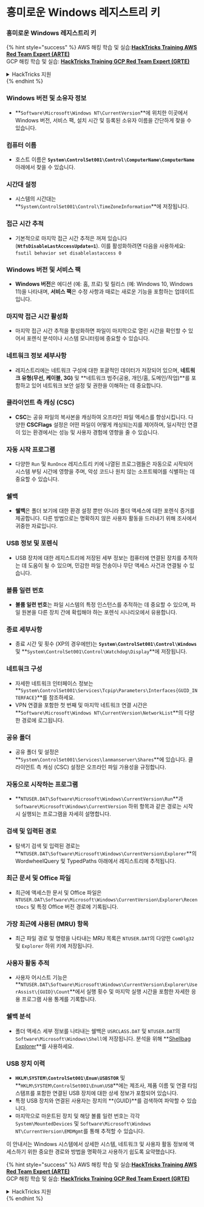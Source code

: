 # 흥미로운 Windows 레지스트리 키

### 흥미로운 Windows 레지스트리 키

{% hint style="success" %}
AWS 해킹 학습 및 실습:<img src="/.gitbook/assets/arte.png" alt="" data-size="line">[**HackTricks Training AWS Red Team Expert (ARTE)**](https://training.hacktricks.xyz/courses/arte)<img src="/.gitbook/assets/arte.png" alt="" data-size="line">\
GCP 해킹 학습 및 실습: <img src="/.gitbook/assets/grte.png" alt="" data-size="line">[**HackTricks Training GCP Red Team Expert (GRTE)**<img src="/.gitbook/assets/grte.png" alt="" data-size="line">](https://training.hacktricks.xyz/courses/grte)

<details>

<summary>HackTricks 지원</summary>

* [**구독 요금제**](https://github.com/sponsors/carlospolop)를 확인하세요!
* 💬 [**Discord 그룹**](https://discord.gg/hRep4RUj7f) 또는 [**텔레그램 그룹**](https://t.me/peass)에 **참여**하거나 **트위터** 🐦 [**@hacktricks\_live**](https://twitter.com/hacktricks\_live)**를 팔로우하세요.**
* **HackTricks** 및 **HackTricks Cloud** 깃허브 저장소에 PR을 제출하여 해킹 트릭을 공유하세요.

</details>
{% endhint %}

### **Windows 버전 및 소유자 정보**
- **`Software\Microsoft\Windows NT\CurrentVersion`**에 위치한 이곳에서 Windows 버전, 서비스 팩, 설치 시간 및 등록된 소유자 이름을 간단하게 찾을 수 있습니다.

### **컴퓨터 이름**
- 호스트 이름은 **`System\ControlSet001\Control\ComputerName\ComputerName`** 아래에서 찾을 수 있습니다.

### **시간대 설정**
- 시스템의 시간대는 **`System\ControlSet001\Control\TimeZoneInformation`**에 저장됩니다.

### **접근 시간 추적**
- 기본적으로 마지막 접근 시간 추적은 꺼져 있습니다 (**`NtfsDisableLastAccessUpdate=1`**). 이를 활성화하려면 다음을 사용하세요:
`fsutil behavior set disablelastaccess 0`

### Windows 버전 및 서비스 팩
- **Windows 버전**은 에디션 (예: 홈, 프로) 및 릴리스 (예: Windows 10, Windows 11)을 나타내며, **서비스 팩**은 수정 사항과 때로는 새로운 기능을 포함하는 업데이트입니다.

### 마지막 접근 시간 활성화
- 마지막 접근 시간 추적을 활성화하면 파일이 마지막으로 열린 시간을 확인할 수 있어서 포렌식 분석이나 시스템 모니터링에 중요할 수 있습니다.

### 네트워크 정보 세부사항
- 레지스트리에는 네트워크 구성에 대한 포괄적인 데이터가 저장되어 있으며, **네트워크 유형(무선, 케이블, 3G)** 및 **네트워크 범주(공용, 개인/홈, 도메인/작업)**를 포함하고 있어 네트워크 보안 설정 및 권한을 이해하는 데 중요합니다.

### 클라이언트 측 캐싱 (CSC)
- **CSC**는 공유 파일의 복사본을 캐싱하여 오프라인 파일 액세스를 향상시킵니다. 다양한 **CSCFlags** 설정은 어떤 파일이 어떻게 캐싱되는지를 제어하며, 일시적인 연결이 있는 환경에서는 성능 및 사용자 경험에 영향을 줄 수 있습니다.

### 자동 시작 프로그램
- 다양한 `Run` 및 `RunOnce` 레지스트리 키에 나열된 프로그램들은 자동으로 시작되어 시스템 부팅 시간에 영향을 주며, 악성 코드나 원치 않는 소프트웨어를 식별하는 데 중요할 수 있습니다.

### 쉘백
- **쉘백**은 폴더 보기에 대한 환경 설정 뿐만 아니라 폴더 액세스에 대한 포렌식 증거를 제공합니다. 다른 방법으로는 명확하지 않은 사용자 활동을 드러내기 위해 조사에서 귀중한 자료입니다.

### USB 정보 및 포렌식
- USB 장치에 대한 레지스트리에 저장된 세부 정보는 컴퓨터에 연결된 장치를 추적하는 데 도움이 될 수 있으며, 민감한 파일 전송이나 무단 액세스 사건과 연결될 수 있습니다.

### 볼륨 일련 번호
- **볼륨 일련 번호**는 파일 시스템의 특정 인스턴스를 추적하는 데 중요할 수 있으며, 파일 원본을 다른 장치 간에 확립해야 하는 포렌식 시나리오에서 유용합니다.

### **종료 세부사항**
- 종료 시간 및 횟수 (XP의 경우에만)는 **`System\ControlSet001\Control\Windows`** 및 **`System\ControlSet001\Control\Watchdog\Display`**에 저장됩니다.

### **네트워크 구성**
- 자세한 네트워크 인터페이스 정보는 **`System\ControlSet001\Services\Tcpip\Parameters\Interfaces{GUID_INTERFACE}`**를 참조하세요.
- VPN 연결을 포함한 첫 번째 및 마지막 네트워크 연결 시간은 **`Software\Microsoft\Windows NT\CurrentVersion\NetworkList`**의 다양한 경로에 로그됩니다.

### **공유 폴더**
- 공유 폴더 및 설정은 **`System\ControlSet001\Services\lanmanserver\Shares`**에 있습니다. 클라이언트 측 캐싱 (CSC) 설정은 오프라인 파일 가용성을 규정합니다.

### **자동으로 시작하는 프로그램**
- **`NTUSER.DAT\Software\Microsoft\Windows\CurrentVersion\Run`**과 `Software\Microsoft\Windows\CurrentVersion` 하위 항목과 같은 경로는 시작 시 실행되는 프로그램을 자세히 설명합니다.

### **검색 및 입력된 경로**
- 탐색기 검색 및 입력된 경로는 **`NTUSER.DAT\Software\Microsoft\Windows\CurrentVersion\Explorer`**의 WordwheelQuery 및 TypedPaths 아래에서 레지스트리에 추적됩니다.

### **최근 문서 및 Office 파일**
- 최근에 액세스한 문서 및 Office 파일은 `NTUSER.DAT\Software\Microsoft\Windows\CurrentVersion\Explorer\RecentDocs` 및 특정 Office 버전 경로에 기록됩니다.

### **가장 최근에 사용된 (MRU) 항목**
- 최근 파일 경로 및 명령을 나타내는 MRU 목록은 `NTUSER.DAT`의 다양한 `ComDlg32` 및 `Explorer` 하위 키에 저장됩니다.

### **사용자 활동 추적**
- 사용자 어시스트 기능은 **`NTUSER.DAT\Software\Microsoft\Windows\CurrentVersion\Explorer\UserAssist\{GUID}\Count`**에서 실행 횟수 및 마지막 실행 시간을 포함한 자세한 응용 프로그램 사용 통계를 기록합니다.

### **쉘백 분석**
- 폴더 액세스 세부 정보를 나타내는 쉘백은 `USRCLASS.DAT` 및 `NTUSER.DAT`의 `Software\Microsoft\Windows\Shell`에 저장됩니다. 분석을 위해 **[Shellbag Explorer](https://ericzimmerman.github.io/#!index.md)**를 사용하세요.

### **USB 장치 이력**
- **`HKLM\SYSTEM\ControlSet001\Enum\USBSTOR`** 및 **`HKLM\SYSTEM\ControlSet001\Enum\USB`**에는 제조사, 제품 이름 및 연결 타임스탬프를 포함한 연결된 USB 장치에 대한 상세 정보가 포함되어 있습니다.
- 특정 USB 장치와 연결된 사용자는 장치의 **{GUID}**를 검색하여 파악할 수 있습니다.
- 마지막으로 마운트된 장치 및 해당 볼륨 일련 번호는 각각 `System\MountedDevices` 및 `Software\Microsoft\Windows NT\CurrentVersion\EMDMgmt`를 통해 추적할 수 있습니다.

이 안내서는 Windows 시스템에서 상세한 시스템, 네트워크 및 사용자 활동 정보에 액세스하기 위한 중요한 경로와 방법을 명확하고 사용하기 쉽도록 요약했습니다.

{% hint style="success" %}
AWS 해킹 학습 및 실습:<img src="/.gitbook/assets/arte.png" alt="" data-size="line">[**HackTricks Training AWS Red Team Expert (ARTE)**](https://training.hacktricks.xyz/courses/arte)<img src="/.gitbook/assets/arte.png" alt="" data-size="line">\
GCP 해킹 학습 및 실습: <img src="/.gitbook/assets/grte.png" alt="" data-size="line">[**HackTricks Training GCP Red Team Expert (GRTE)**<img src="/.gitbook/assets/grte.png" alt="" data-size="line">](https://training.hacktricks.xyz/courses/grte)

<details>

<summary>HackTricks 지원</summary>

* [**구독 요금제**](https://github.com/sponsors/carlospolop)를 확인하세요!
* 💬 [**Discord 그룹**](https://discord.gg/hRep4RUj7f) 또는 [**텔레그램 그룹**](https://t.me/peass)에 **참여**하거나 **트위터** 🐦 [**@hacktricks\_live**](https://twitter.com/hacktricks\_live)**를 팔로우하세요.**
* **HackTricks** 및 **HackTricks Cloud** 깃허브 저장소에 PR을 제출하여 해킹 트릭을 공유하세요.

</details>
{% endhint %}
